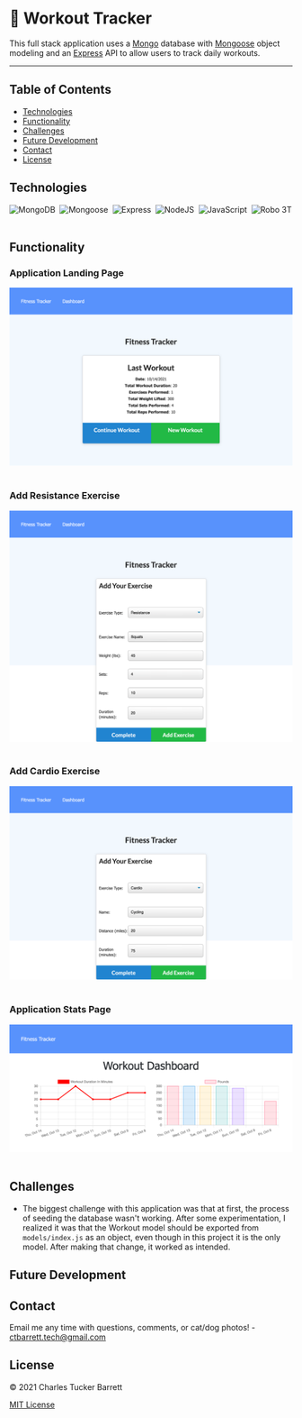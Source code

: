# 💪 Workout Tracker

This full stack application uses a [Mongo](https://www.mongodb.com/) database with [Mongoose](https://mongoosejs.com/) object modeling and an [Express](https://expressjs.com/) API to allow users to track daily workouts.

<!-- [See the deployed application here](TODO: Add link to the deployed application after deployment) -->

---

## Table of Contents
* [Technologies](#technologies)
* [Functionality](#functionality)
* [Challenges](#challenges)
* [Future Development](#future-development)
* [Contact](#contact)
* [License](#license)


## Technologies

![MongoDB](https://img.shields.io/badge/MongoDB-4EA94B?style=for-the-badge&logo=mongodb&logoColor=white)&nbsp;
![Mongoose](https://img.shields.io/badge/mongoose-800E00?style=for-the-badge&logo=mongoose&logoColor=white)&nbsp;
![Express](https://img.shields.io/badge/Express.js-000000?style=for-the-badge&logo=express&logoColor=white)&nbsp;
![NodeJS](https://img.shields.io/badge/node.js-6DA55F?style=for-the-badge&logo=node.js&logoColor=white)&nbsp;
![JavaScript](https://img.shields.io/badge/javascript-%23323330.svg?style=for-the-badge&logo=javascript&logoColor=%23F7DF1E)&nbsp;
![Robo 3T](https://img.shields.io/badge/Robo%203T-4DAE51?style=for-the-badge&logo=robo3T&logoColor=white)&nbsp;


## Functionality

### Application Landing Page

<img src="./assets/images/landing-page.png" alt="App landing page" width="600px"><br></br>

### Add Resistance Exercise

<img src="./assets/images/add-resistance.png" alt="Add resistance exercise" width="600px"><br></br>

### Add Cardio Exercise

<img src="./assets/images/add-cardio.png" alt="Add cardio exercise" width="600px"><br></br>


### Application Stats Page

<img src="./assets/images/stats-page.png" alt="App stats page" width="600px"><br></br>


## Challenges

* The biggest challenge with this application was that at first, the process of seeding the database wasn't working. After some experimentation, I realized it was that the Workout model should be exported from `models/index.js` as an object, even though in this project it is the only model. After making that change, it worked as intended.


## Future Development



## Contact
Email me any time with questions, comments, or cat/dog photos! - ctbarrett.tech@gmail.com


## License
&copy; 2021 Charles Tucker Barrett

[MIT License](https://opensource.org/licenses/MIT)